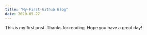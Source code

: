 ```yaml
---
title: "My-First-Github Blog"
date: 2020-05-27
---
```

This is my first post. Thanks for reading. Hope you have a great day!
